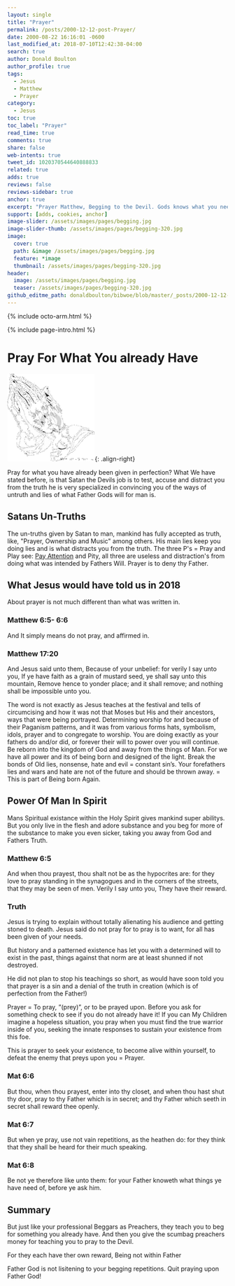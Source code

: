 ```yaml
---
layout: single
title: "Prayer"
permalink: /posts/2000-12-12-post-Prayer/
date: 2000-08-22 16:16:01 -0600
last_modified_at: 2018-07-10T12:42:38-04:00
search: true
author: Donald Boulton
author_profile: true
tags:
  - Jesus
  - Matthew
  - Prayer
category:
  - Jesus
toc: true
toc_label: "Prayer"
read_time: true
comments: true
share: false
web-intents: true
tweet_id: 1020370544640888833
related: true
adds: true
reviews: false
reviews-sidebar: true
anchor: true
excerpt: "Prayer Matthew, Begging to the Devil. Gods knows what you need"
support: [adds, cookies, anchor]
image-slider: /assets/images/pages/begging.jpg
image-slider-thumb: /assets/images/pages/begging-320.jpg
image:
  cover: true
  path: &image /assets/images/pages/begging.jpg
  feature: *image
  thumbnail: /assets/images/pages/begging-320.jpg
header:
  image: /assets/images/pages/begging.jpg
  teaser: /assets/images/pages/begging-320.jpg
github_editme_path: donaldboulton/bibwoe/blob/master/_posts/2000-12-12-post-Prayer.md
---
```


{% include octo-arm.html %}

{% include page-intro.html %}

# Pray For What You already Have

![Prayer](/assets/images/pages/prayer.png){: .align-right}

Pray for what you have already been given in perfection? What We have stated before, is that Satan the Devils job is to test, accuse and distract you from the truth he is very specialized in convincing you of the ways of untruth and lies of what Father Gods will for man is.

## Satans Un-Truths

The un-truths given by Satan to man, mankind has fully accepted as truth, like, "Prayer, Ownership and Music" among others. His main lies keep you doing lies and is what distracts you from the truth. The three P's = Pray and Play see: [Pay Attention](http://www.bibwoe.com/blog/Devil "Devil as Satan") and Pity, all three are useless and distraction's from doing what was intended by Fathers Will. Prayer is to deny thy Father.

## What Jesus would have told us in 2018

About prayer is not much different than what was written in.

### Matthew 6:5- 6:6

And It simply means do not pray, and affirmed in.

### Matthew 17:20

And Jesus said unto them, Because of your unbelief: for verily I say unto you, If ye have faith as a grain of mustard seed, ye shall say unto this mountain, Remove hence to yonder place; and it shall remove; and nothing shall be impossible unto you.

The word is not exactly as Jesus teaches at the festival and tells of circumcising and how it was not that Moses but His and their ancestors, ways that were being portrayed. Determining worship for and because of their Paganism patterns, and it was from various forms hats, symbolism, idols, prayer and to congregate to worship. You are doing exactly as your fathers do and/or did, or forever their will to power over you will continue. Be reborn into the kingdom of God and away from the things of Man. For we have all power and its of being born and designed of the light. Break the bonds of Old lies, nonsense, hate and evil = constant sin’s. Your forefathers lies and wars and hate are not of the future and should be thrown away. = This is part of Being born Again.

## Power Of Man In Spirit

Mans Spiritual existance within the Holy Spirit gives mankind super abilitys. But you only live in the flesh and adore substance and you beg for more of the substance to make you even sicker, taking you away from God and Fathers Truth.

### Matthew 6:5

And when thou prayest, thou shalt not be as the hypocrites are: for they love to pray standing in the synagogues and in the corners of the streets, that they may be seen of men. Verily I say unto you, They have their reward.

### Truth

Jesus is trying to explain without totally alienating his audience and getting stoned to death. Jesus said do not pray for to pray is to want, for all has been given of your needs.

But history and a patterned existence has let you with a determined will to exist in the past, things against that norm are at least shunned if not destroyed.

He did not plan to stop his teachings so short, as would have soon told you that prayer is a sin and a denial of the truth in creation (which is of perfection from the Father!)

Prayer = To pray, ”(prey)”, or to be prayed upon. Before you ask for something check to see if you do not already have it! If you can My Children imagine a hopeless situation, you pray when you must find the true warrior inside of you, seeking the innate responses to sustain your existence from this foe.

This is prayer to seek your existence, to become alive within yourself, to defeat the enemy that preys upon you = Prayer.

### Mat 6:6

But thou, when thou prayest, enter into thy closet, and when thou hast shut thy door, pray to thy Father which is in secret; and thy Father which seeth in secret shall reward thee openly.

### Mat 6:7

But when ye pray, use not vain repetitions, as the heathen do: for they think that they shall be heard for their much speaking.

### Mat 6:8

Be not ye therefore like unto them: for your Father knoweth what things ye have need of, before ye ask him.

## Summary

But just like your professional Beggars as Preachers, they teach you to beg for something you already have. And then you give the scumbag preachers money for teaching you to pray to the Devil.

For they each have ther own reward, Being not within Father

Father God is not lisitening to your begging repetitions.
Quit praying upon Father God!